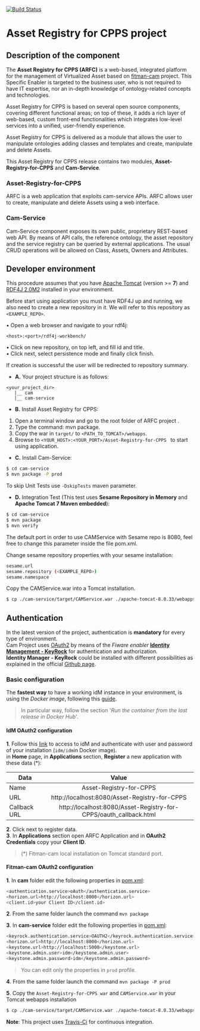 [![Build Status](https://travis-ci.org/BEinCPPS/fitman-cam.svg?branch=master)](https://travis-ci.org/BEinCPPS/fitman-cam)

# Asset Registry for CPPS project

## Description of the component

The **Asset Registry for CPPS (ARFC)** is a web-based, integrated platform for the management of Virtualized Asset based on [fitman-cam](https://github.com/BEinCPPS/fitman-cam) project. This Specific Enabler is targeted to the business user, who is not required to have IT expertise, nor an in-depth knowledge of ontology-related concepts and technologies.

Asset Registry for CPPS is based on several open source components, covering different functional areas; on top of these, it adds a rich layer of web-based, custom front-end functionalities which integrates low-level services into a unified, user-friendly experience.

Asset Registry for CPPS is delivered as a module that allows the user to manipulate ontologies adding classes and templates and create, manipulate and delete Assets.


This Asset Registry for CPPS release contains two modules, **Asset-Registry-for-CPPS** and **Cam-Service**.
 
### Asset-Registry-for-CPPS

ARFC is a web application that exploits cam-service APIs. ARFC allows user to create, manipulate and delete Assets using a web interface.

### Cam-Service

Cam-Service component exposes its own public, proprietary REST-based web API. By means of API calls, the reference ontology, the asset repository and the service registry can be queried by external applications. The usual CRUD operations will be allowed on Class, Assets, Owners and Attributes.
	
## Developer environment

This procedure assumes that you have [Apache Tomcat](https://tomcat.apache.org/download-80.cgi) (version >= **7**)
and [RDF4J 2.0M2](http://rdf4j.org/download/) installed in your environment.

Before start using application you must have RDF4J up and running, we also need to create a new repository in it. 
We will refer to this repository as ```<EXAMPLE_REPO>```.

• Open a web browser and navigate to your rdf4j:
 ```
 <host>:<port>/rdf4j-workbench/
 ```

• Click on new repository, on top left, and fill id and title.<br/>
• Click next, select persistence mode and finally click finish.<br/>

If creation is successful the user will be redirected to repository summary.


+ **A.** Your project structure is as follows: <br/>

```
<your_project_dir>
   |__ cam
   |__ cam-service
```

+ **B.** Install Asset Registry for CPPS: <br/>

1.	Open a terminal window and go to the root folder of ARFC project .
2.	Type the command: mvn package.
3.	Copy the war in ```target/``` to ```<PATH_TO_TOMCAT>/webapps```.
4.	Browse to ```<YOUR_HOST>:<YOUR_PORT>/Asset-Registry-for-CPPS ``` to start using application.

+ **C.** Install Cam-Service:<br/>
```bash
$ cd cam-service
$ mvn package -P prod
```

To skip Unit Tests use ``-DskipTests`` maven parameter.

+ **D.** Integration Test (This test uses **Sesame Repository in Memory** and **Apache Tomcat 7 Maven embedded**):

```bash
$ cd cam-service
$ mvn package
$ mvn verify 
```

The default port in order to use CAMService with Sesame repo is 8080, feel free to change this parameter inside the file pom.xml.

Change sesame repository properties with your sesame installation: 

```bash
sesame.url
sesame.repository (<EXAMPLE_REPO>)
sesame.namespace
```

Copy the CAMService.war into a Tomcat installation.

```bash
$ cp ./cam-service/target/CAMService.war ./apache-tomcat-8.0.33/webapps
```

## Authentication
In the latest version of the project, authentication is **mandatory** for every type of environment.<br/>
Cam Project uses [OAuth2](https://oauth.net/2/) by means of the *Fiware enabler* **[Identity Management - KeyRock](https://catalogue.fiware.org/enablers/identity-management-keyrock)** for authentication and authorization.<br/>
**Identity Manager - KeyRock** could be installed with different possibilities as explained in the official [Github page](https://github.com/ging/fiware-idm). <br/>

### Basic configuration
The **fastest way** to have a working idM instance in your environment, is using the *Docker image*, following this [guide](https://github.com/ging/fiware-idm/blob/master/extras/docker/README.md).
>In particular way, follow the section '*Run the container from the last release in Docker Hub*'.

#### IdM OAuth2 configuration
**1**. Follow this [link](http://localhost:8000) to access to idM and authenticate with user and password of your installation (`idm/idm`in Docker image).<br/>
in **Home** page, in **Applications** section, **Register** a new application with these data (*):

| Data        | Value                                           | 
| ------------- |:---------------------------------------------:| 
| Name		      | Asset-Registry-for-CPPS			                | 
| URL           | http://localhost:8080/Asset-Registry-for-CPPS                     | 
| Callback URL  | http://localhost:8080/Asset-Registry-for-CPPS/oauth_callback.html |

**2**. Click next to register data.<br/>
**3**. In **Applications** section open ARFC Application and in **OAuth2 Credentials** copy your **Client ID**.
>(*) Fitman-cam local installation on Tomcat standard port.

#### Fitman-cam OAuth2 configuration
**1**. In **cam** folder edit the following properties in [pom.xml](https://github.com/BEinCPPS/fitman-cam/blob/master/cam/pom.xml):

```bash
<authentication.service>oAuth</authentication.service>
<horizon.url>http://localhost:8000</horizon.url>
<client.id>your Client ID</client.id>
```
**2**. From the same folder launch the command `mvn package`

**3**. In **cam-service** folder edit the following properties in [pom.xml](https://github.com/BEinCPPS/fitman-cam/blob/master/cam-service/pom.xml):
 
```bash
<keyrock.authentication.service>OAUTH2</keyrock.authentication.service>
<horizon.url>http://localhost:8000</horizon.url>
<keystone.url>http://localhost:5000</keystone.url>
<keystone.admin.user>idm</keystone.admin.user>
<keystone.admin.password>idm</keystone.admin.password> 
```
>You can edit only the properties in `prod` profile.

**4**. From the same folder launch the command `mvn package -P prod`

**5**. Copy the `Asset-Registry-for-CPPS war` and `CAMService.war` in your Tomcat webapps installation
```bash
$ cp ./cam-service/target/CAMService.war ./apache-tomcat-8.0.33/webapps && ./cam/target/Asset-Registry-for-CPPS.war ./apache-tomcat-8.0.33/webapps
```


**Note**: This project uses [Travis-Ci](https://travis-ci.org/) for continuous integration.

